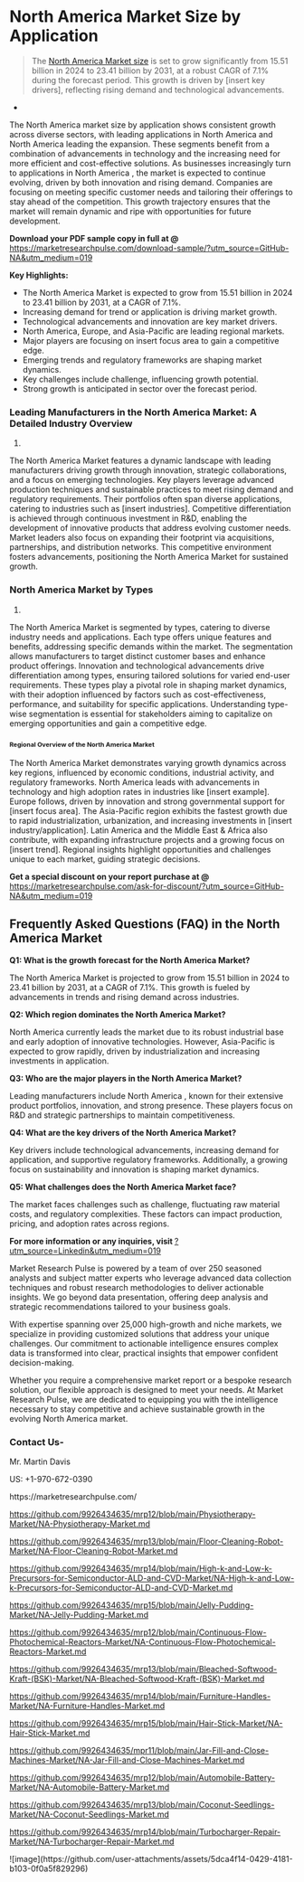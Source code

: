 <h1>North America  Market&nbsp;Size by Application</h1><blockquote><p>The <a href="https://marketresearchpulse.com/download-sample/?utm_source=GitHub-NA&amp;utm_medium=019">North America  Market size</a> is set to grow significantly from 15.51 billion in 2024 to 23.41 billion by 2031, at a robust CAGR of 7.1% during the forecast period. This growth is driven by [insert key drivers], reflecting rising demand and technological advancements.</p></blockquote><ul><li></li></ul><p>The North America  market size by application shows consistent growth across diverse sectors, with leading applications in North America  and North America  leading the expansion. These segments benefit from a combination of advancements in technology and the increasing need for more efficient and cost-effective solutions. As businesses increasingly turn to applications in North America , the market is expected to continue evolving, driven by both innovation and rising demand. Companies are focusing on meeting specific customer needs and tailoring their offerings to stay ahead of the competition. This growth trajectory ensures that the market will remain dynamic and ripe with opportunities for future development.</p><p><strong>Download your PDF sample copy in full at @ </strong><a href="https://marketresearchpulse.com/download-sample/?utm_source=GitHub-NA&amp;utm_medium=019">https://marketresearchpulse.com/download-sample/?utm_source=GitHub-NA&amp;utm_medium=019</a></p><p><strong>Key Highlights: </strong></p><ul><li>The North America  Market is expected to grow from 15.51 billion in 2024 to 23.41 billion by 2031, at a CAGR of 7.1%.</li><li>Increasing demand for trend or application is driving market growth.</li><li>Technological advancements and innovation are key market drivers.</li><li>North America, Europe, and Asia-Pacific are leading regional markets.</li><li>Major players are focusing on insert focus area to gain a competitive edge.</li><li>Emerging trends and regulatory frameworks are shaping market dynamics.</li><li>Key challenges include challenge, influencing growth potential.</li><li>Strong growth is anticipated in sector over the forecast period.</li></ul><h3>Leading Manufacturers in the North America  Market: A Detailed Industry Overview</h3><ol><li></li></ol><div class="flex max-w-full flex-col flex-grow"><div class="min-h-8 text-message flex w-full flex-col items-end gap-2 whitespace-normal break-words [.text-message+&amp;]:mt-5" dir="auto" data-message-author-role="assistant" data-message-id="fd8432e4-4910-450d-b182-61b7bfb0a01f" data-message-model-slug="gpt-4o"><div class="flex w-full flex-col gap-1 empty:hidden first:pt-[3px]"><div class="markdown prose w-full break-words dark:prose-invert light"><p>The North America  Market features a dynamic landscape with leading manufacturers driving growth through innovation, strategic collaborations, and a focus on emerging technologies. Key players leverage advanced production techniques and sustainable practices to meet rising demand and regulatory requirements. Their portfolios often span diverse applications, catering to industries such as [insert industries]. Competitive differentiation is achieved through continuous investment in R&amp;D, enabling the development of innovative products that address evolving customer needs. Market leaders also focus on expanding their footprint via acquisitions, partnerships, and distribution networks. This competitive environment fosters advancements, positioning the North America  Market for sustained growth.</p></div></div></div></div><h3>North America  Market by Types</h3><ol><li></li></ol><div class="flex max-w-full flex-col flex-grow"><div class="min-h-8 text-message flex w-full flex-col items-end gap-2 whitespace-normal break-words [.text-message+&amp;]:mt-5" dir="auto" data-message-author-role="assistant" data-message-id="084470be-0bb7-4664-bddf-5156b4f41249" data-message-model-slug="gpt-4o-mini"><div class="flex w-full flex-col gap-1 empty:hidden first:pt-[3px]"><div class="markdown prose w-full break-words dark:prose-invert light"><p>The North America  Market is segmented by types, catering to diverse industry needs and applications. Each type offers unique features and benefits, addressing specific demands within the market. The segmentation allows manufacturers to target distinct customer bases and enhance product offerings. Innovation and technological advancements drive differentiation among types, ensuring tailored solutions for varied end-user requirements. These types play a pivotal role in shaping market dynamics, with their adoption influenced by factors such as cost-effectiveness, performance, and suitability for specific applications. Understanding type-wise segmentation is essential for stakeholders aiming to capitalize on emerging opportunities and gain a competitive edge.</p></div></div></div></div><h3><span style="font-size: 11px;">Regional Overview of the North America  Market</span></h3><div class="flex max-w-full flex-col flex-grow"><div class="min-h-8 text-message flex w-full flex-col items-end gap-2 whitespace-normal break-words [.text-message+&amp;]:mt-5" dir="auto" data-message-author-role="assistant" data-message-id="e9038762-ce64-4e30-91c9-9bd413514231" data-message-model-slug="gpt-4o-mini"><div class="flex w-full flex-col gap-1 empty:hidden first:pt-[3px]"><div class="markdown prose w-full break-words dark:prose-invert light"><p>The North America  Market demonstrates varying growth dynamics across key regions, influenced by economic conditions, industrial activity, and regulatory frameworks. North America leads with advancements in technology and high adoption rates in industries like [insert example]. Europe follows, driven by innovation and strong governmental support for [insert focus area]. The Asia-Pacific region exhibits the fastest growth due to rapid industrialization, urbanization, and increasing investments in [insert industry/application]. Latin America and the Middle East &amp; Africa also contribute, with expanding infrastructure projects and a growing focus on [insert trend]. Regional insights highlight opportunities and challenges unique to each market, guiding strategic decisions.</p></div></div></div></div><p><strong>Get a special discount on your report purchase at @ </strong><a href="https://marketresearchpulse.com/ask-for-discount/?utm_source=GitHub-NA&amp;utm_medium=019">https://marketresearchpulse.com/ask-for-discount/?utm_source=GitHub-NA&amp;utm_medium=019</a></p><h2>Frequently Asked Questions (FAQ) in the North America  Market</h2><p><strong>Q1: What is the growth forecast for the North America  Market?</strong></p><p>The North America  Market is projected to grow from 15.51 billion in 2024 to 23.41 billion by 2031, at a CAGR of 7.1%. This growth is fueled by advancements in trends and rising demand across industries.</p><p><strong>Q2: Which region dominates the North America  Market?</strong></p><p>North America currently leads the market due to its robust industrial base and early adoption of innovative technologies. However, Asia-Pacific is expected to grow rapidly, driven by industrialization and increasing investments in application.</p><p><strong>Q3: Who are the major players in the North America  Market?</strong></p><p>Leading manufacturers include North America , known for their extensive product portfolios, innovation, and strong presence. These players focus on R&amp;D and strategic partnerships to maintain competitiveness.</p><p><strong>Q4: What are the key drivers of the North America  Market?</strong></p><p>Key drivers include technological advancements, increasing demand for application, and supportive regulatory frameworks. Additionally, a growing focus on sustainability and innovation is shaping market dynamics.</p><p><strong>Q5: What challenges does the North America  Market face?</strong></p><p>The market faces challenges such as challenge, fluctuating raw material costs, and regulatory complexities. These factors can impact production, pricing, and adoption rates across regions.</p><p><strong>For more information or any inquiries, visit&nbsp;</strong><a href="?utm_source=Linkedin&utm_medium=019">?utm_source=Linkedin&utm_medium=019</a></p><p>Market Research Pulse is powered by a team of over 250 seasoned analysts and subject matter experts who leverage advanced data collection techniques and robust research methodologies to deliver actionable insights. We go beyond data presentation, offering deep analysis and strategic recommendations tailored to your business goals.</p><p>With expertise spanning over 25,000 high-growth and niche markets, we specialize in providing customized solutions that address your unique challenges. Our commitment to actionable intelligence ensures complex data is transformed into clear, practical insights that empower confident decision-making.</p><p>Whether you require a comprehensive market report or a bespoke research solution, our flexible approach is designed to meet your needs. At Market Research Pulse, we are dedicated to equipping you with the intelligence necessary to stay competitive and achieve sustainable growth in the evolving North America  market.</p><h3><strong>Contact Us-</strong></h3><p>Mr. Martin Davis</p><p>US: +1-970-672-0390</p><p>https://marketresearchpulse.com/</p><p><a href="https://github.com/9926434635/mrp12/blob/main/Physiotherapy-Market/NA-Physiotherapy-Market.md">https://github.com/9926434635/mrp12/blob/main/Physiotherapy-Market/NA-Physiotherapy-Market.md</a></p><p><a href="https://github.com/9926434635/mrp13/blob/main/Floor-Cleaning-Robot-Market/NA-Floor-Cleaning-Robot-Market.md">https://github.com/9926434635/mrp13/blob/main/Floor-Cleaning-Robot-Market/NA-Floor-Cleaning-Robot-Market.md</a></p><p><a href="https://github.com/9926434635/mrp14/blob/main/High-k-and-Low-k-Precursors-for-Semiconductor-ALD-and-CVD-Market/NA-High-k-and-Low-k-Precursors-for-Semiconductor-ALD-and-CVD-Market.md">https://github.com/9926434635/mrp14/blob/main/High-k-and-Low-k-Precursors-for-Semiconductor-ALD-and-CVD-Market/NA-High-k-and-Low-k-Precursors-for-Semiconductor-ALD-and-CVD-Market.md</a></p><p><a href="https://github.com/9926434635/mrp15/blob/main/Jelly-Pudding-Market/NA-Jelly-Pudding-Market.md">https://github.com/9926434635/mrp15/blob/main/Jelly-Pudding-Market/NA-Jelly-Pudding-Market.md</a></p><p><a href="https://github.com/9926434635/mrp12/blob/main/Continuous-Flow-Photochemical-Reactors-Market/NA-Continuous-Flow-Photochemical-Reactors-Market.md">https://github.com/9926434635/mrp12/blob/main/Continuous-Flow-Photochemical-Reactors-Market/NA-Continuous-Flow-Photochemical-Reactors-Market.md</a></p><p><a href="https://github.com/9926434635/mrp13/blob/main/Bleached-Softwood-Kraft-(BSK)-Market/NA-Bleached-Softwood-Kraft-(BSK)-Market.md">https://github.com/9926434635/mrp13/blob/main/Bleached-Softwood-Kraft-(BSK)-Market/NA-Bleached-Softwood-Kraft-(BSK)-Market.md</a></p><p><a href="https://github.com/9926434635/mrp14/blob/main/Furniture-Handles-Market/NA-Furniture-Handles-Market.md">https://github.com/9926434635/mrp14/blob/main/Furniture-Handles-Market/NA-Furniture-Handles-Market.md</a></p><p><a href="https://github.com/9926434635/mrp15/blob/main/Hair-Stick-Market/NA-Hair-Stick-Market.md">https://github.com/9926434635/mrp15/blob/main/Hair-Stick-Market/NA-Hair-Stick-Market.md</a></p><p><a href="https://github.com/9926434635/mpr11/blob/main/Jar-Fill-and-Close-Machines-Market/NA-Jar-Fill-and-Close-Machines-Market.md">https://github.com/9926434635/mpr11/blob/main/Jar-Fill-and-Close-Machines-Market/NA-Jar-Fill-and-Close-Machines-Market.md</a></p><p><a href="https://github.com/9926434635/mrp12/blob/main/Automobile-Battery-Market/NA-Automobile-Battery-Market.md">https://github.com/9926434635/mrp12/blob/main/Automobile-Battery-Market/NA-Automobile-Battery-Market.md</a></p><p><a href="https://github.com/9926434635/mrp13/blob/main/Coconut-Seedlings-Market/NA-Coconut-Seedlings-Market.md">https://github.com/9926434635/mrp13/blob/main/Coconut-Seedlings-Market/NA-Coconut-Seedlings-Market.md</a></p><p><a href="https://github.com/9926434635/mrp14/blob/main/Turbocharger-Repair-Market/NA-Turbocharger-Repair-Market.md">https://github.com/9926434635/mrp14/blob/main/Turbocharger-Repair-Market/NA-Turbocharger-Repair-Market.md</a></p>
![image](https://github.com/user-attachments/assets/5dca4f14-0429-4181-b103-0f0a5f829296)
